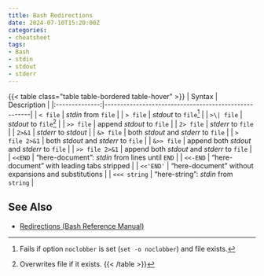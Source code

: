 ```yaml
---
title: Bash Redirections
date: 2024-07-10T15:20:00Z
categories:
- cheatsheet
tags:
- Bash
- stdin
- stdout
- stderr
---
```

{{< table class="table table-bordered table-hover" >}}
| Syntax         | Description                                          |
|:--------------:|------------------------------------------------------|
| `< file`       | _stdin_ from `file`                                  |
| `> file`       | _stdout_ to `file`[^1]                               |
| `>\| file`     | _stdout_ to `file`[^2]                               |
| `>> file`      | append _stdout_ to `file`                            |
| `2> file`      | _stderr_ to `file`                                   |
| `2>&1`         | _stderr_ to _stdout_                                 |
| `&> file`      | both _stdout_ and _stderr_ to `file`                 |
| `> file 2>&1`  | both _stdout_ and _stderr_ to `file`                 |
| `&>> file`     | append both _stdout_ and _stderr_ to `file`          |
| `>> file 2>&1` | append both _stdout_ and _stderr_ to `file`          |
| `<<END`        | “here-document”: _stdin_ from lines until `END`      |
| `<<-END`       | “here-document” with leading tabs stripped           |
| `<<'END'`      | “here-document” without expansions and substitutions |
| `<<< string`   | “here-string”: _stdin_ from `string`                 |

[^1]: Fails if option `noclobber` is set (`set -o noclobber`) and file exists.
[^2]: Overwrites file if it exists.
{{< /table >}}

## See Also

- [Redirections (Bash Reference Manual)](https://www.gnu.org/software/bash/manual/html_node/Redirections.html "Redirections (Bash Reference Manual)")
